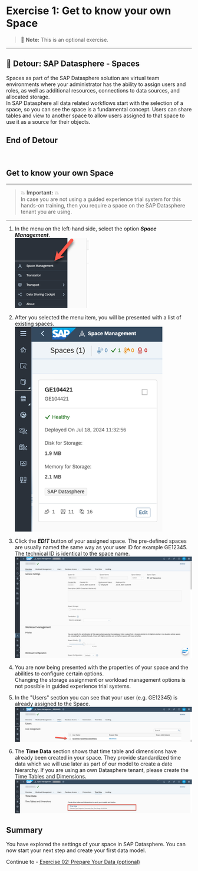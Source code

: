 # Exercise 1: Get to know your own Space

> :memo: **Note:** This is an optional exercise.

---

## :beginner: Detour: SAP Datasphere - Spaces

Spaces as part of the SAP Datasphere solution are virtual team environments where your administrator has the ability to assign users and roles, as well as additional resources, connections to data sources, and allocated storage. <br>
In SAP Datasphere all data related workflows start with the selection of a space, so you can see the space is a fundamental concept. Users can share tables and view to another space to allow users assigned to that space to use it as a source for their objects.

## End of Detour
<br>

## Get to know your own Space

---

> :boom: **Important:** :boom: <br>
> In case you are not using a guided experience trial system for this hands-on training, then you require a space on the SAP Datasphere tenant you are using. 

---

1. In the menu on the left-hand side, select the option ***Space Management***.
<br>![](images/00_00_0021.png)

2. After you selected the menu item, you will be presented with a list of existing spaces.
<br>![](images/00_00_0023.png)

3. Click the ***EDIT*** button of your assigned space. 
The pre-defined spaces are usually named the same way as your user ID for example GE12345. The technical ID is identical to the space name. 
<br>![](images/00_00_0024.png)

4. You are now being presented with the properties of your space and the abilities to configure certain options. <br>Changing the storage assignment or workload management options is not possible in guided experience trial systems. 

5. In the "Users" section you can see that your user (e.g. GE12345) is already assigned to the Space.
<br>![](images/00_00_0026.png)

6. The **Time Data** section shows that time table and dimensions have already been created in your space. They provide standardized time data which we will use later as part of our model to create a date hierarchy. If you are using an own Datasphere tenant, please create the Time Tables and Dimensions.
<br>![](images/00_00_0028.png)


## Summary

You have explored the settings of your space in SAP Datasphere. You can now start your next step and create your first data model.

Continue to - [Exercise 02: Prepare Your Data (optional) ](../ex02/README.md)
